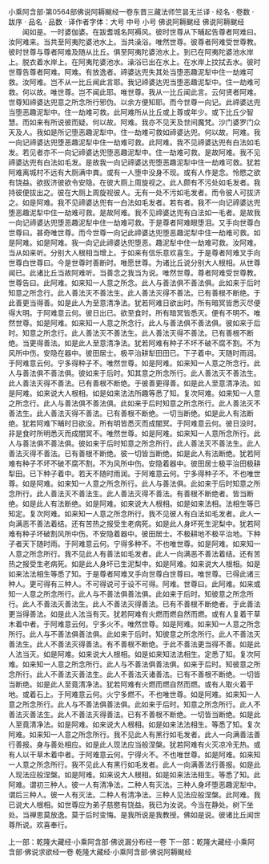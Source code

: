 小乘阿含部·第0564部佛说阿耨颰经一卷东晋三藏法师竺昙无兰译
· 经名 · 卷数 · 跋序
· 品名 · 品数 · 译作者字体：大号 中号 小号
佛说阿耨颰经
佛说阿耨颰经
　　闻如是。一时婆伽婆。在跋耆城名阿褥风。彼时世尊从下晡起告尊者阿难曰。汝阿难来。当共至阿夷陀婆池水上。当共澡浴。唯然世尊。彼尊者阿难受世尊教。彼时世尊与尊者阿难及随从比丘。俱至阿夷陀婆池水上。到已在阿夷陀婆池水岸上。脱衣着水岸上。在阿夷陀婆池水。澡浴已出在水上。在水岸上抆拭去水。彼时世尊告尊者阿难。阿难。有放逸者。禘婆达兜失其处当堕恶趣泥犁中住一劫难可救。汝阿难。岂不从一比丘闻此言耶。我记禘婆达兜当堕恶趣泥犁中。住一劫难可救。何以故。唯世尊。岂不闻此耶。唯世尊。我从一比丘闻此言。云何贤者阿难。世尊知禘婆达兜意之所念所行邪伪。以余方便知耶。而今世尊一向记。此禘婆达兜当堕恶趣泥犁中。住一劫难可救。此阿难所从比丘或上尊或年少。或下比丘少智慧。而如来有所说彼而疑。何以故。阿难。我亦不见天及世间魔梵。沙门婆罗门众天及人。我如是所记堕恶趣泥犁中。住一劫难可救如禘婆达兜。何以故。阿难。我一向记禘婆达兜堕恶趣泥犁中住一劫难可救。此阿难。我不见禘婆达兜有白法如毛发。若见者亦不一向记禘婆达兜堕恶趣泥犁中。住一劫难可救。是故阿难。我不见禘婆达兜有白法如毛发。是故我一向记禘婆达兜堕恶趣泥犁中住一劫难可救。犹若阿难离城村不远有大厕满中粪。或有一人堕中没身不现。或有人作是念。怜愍之欲有饶益。欲拔济彼欲令安隐。在彼大厕上周旋视之。此人颇有不污处如毛发者。我持彼便拔出之。彼在大厕上周旋视彼人。无有一处不污如毛发者。而令彼人可拔济之。如是阿难。我不见禘婆达兜有一白法如毛发者。若有者。我不一向记禘婆达兜堕恶趣泥犁中住一劫难可救。是故阿难。我不见禘婆达兜有白法如一毛者。是故我一向记禘婆达兜堕恶趣泥犁中住一劫难可救。于是尊者阿难眼堕泪。又手向世尊白世尊曰。甚奇唯世尊。而今世尊一向记此禘婆达兜堕恶趣泥犁中住一劫难可救。如是阿难。如是阿难。我一向记此禘婆达兜堕恶。趣泥犁中住一劫难可救。汝阿难。当从如来听。分别大人根相当增上。于如来有信乐意欢喜生。于是尊者阿难叉手向世尊白世尊曰。今是世尊时善断时。唯愿世尊。为诸比丘说分别大人根相。从世尊闻已。此诸比丘当故阿难听。当善念之我当为说。唯然世尊。尊者阿难受世尊教。世尊告曰。此阿难。如来知一人意之所念。此人与善法俱不善法俱。此如来于后时知意之所念行。此人善法灭不善法生。此人善法灭得不善法。已有善根不断绝。于此善更当得善。如是此人为至意清净法。犹若阿难日欲出时。所有暗冥皆悉灭尽便得大明。于阿难意云何。彼日出已。欲至食时。所有暗冥皆悉灭。便有不明不。唯然世尊。如是阿难。如来知一人意之所念行。此人与善法俱不善法俱。彼如来于后时。知意之所念行。此人善法灭不善法生。此人善法灭得不善法。已有善根不断绝。当更得善法。如是此人至意清净法。犹若阿难有种子不坏不破不腐不割。不为风所中伤。安隐在器中。彼田居士。极平治耕犁田田已。下子着中。天随时雨润。于阿难意云何。宁多得种子不。唯然世尊。如是阿难。如来知一人意之所念行。此人与善法俱不善法俱。彼如来于后时。知其意之所念所行。此人善法灭不善法生。此人善法灭得不善法。已有善根不断绝。于彼善更得善。如是此人至意清净法。如是阿难。如来说大人根相。如是如来法法所趣等悉了知。复次阿难。如来知一人意之所念行。此人与善法俱不善法俱。此如来于后时知意之所念所行。此人善法灭不善法生。此人善法灭得不善法。已有善根不断绝。一切当断绝。如是此人有法断绝。犹若阿难下晡时日欲没。所有明皆悉灭而成闇冥。于阿难意云何。彼日没时。非是食时所明悉灭而成闇冥不。唯然世尊。如是阿难。如来知一人意所念所行。此人与善法俱不善法俱。彼如来于后时知意之所念所行。此人善法灭不善法生。此人善法灭得不善法。已有善根不断绝。彼一切皆当断绝。如是此人有法断绝。犹若阿难有种子不坏不破不腐不割。不为风所中伤。安隐着器中。彼田居士极平治田极耕犁田。已下种子着中。若天不随时雨润。于阿难意云何。宁多得种子不。不也唯世尊。如是阿难。如来知一人意之所念所行。此人与善法俱。此如来于后时知意之所念所行。此人善法灭不善法生。此人善法灭得不善法。有善根不断绝者。皆当断绝。如是此人有法断绝。如是阿难。如来说大人根相。如是如来法相。法相生等已知定。复次阿难。如来知一人意之所念所行。我不见彼人有白法如毛发者。此人一向满恶不善法着结。还有苦热之报受生老病死。如是此人身坏死生泥梨中。犹若阿难有种子坏破割风所中伤。不安隐着器中。彼田居士。不极耕地不极平治地。下种子者天下随时雨。于阿难意云何。宁得多种不。不也唯世尊。如是阿难。如来知一人意之所念所行。我不见此人有善法如毛发者。此人一向满恶不善法着结。还有苦热之报受生老病死。如是此人身坏已生泥梨中。如是阿难。如来说大人根相。如是如来法法相生等悉了知。于是尊者阿难叉手向世尊白世尊曰。唯世尊。已得此诸三种人。更可得有三种人。不可得说可于设不可得。阿难。世尊曰。此阿难。如来或知一人意之所念所行。此人与不善法俱善法俱。此如来于后时。知彼意之所念所行。此人不善法灭善法生。此人不善法灭得善法。已有不善根不断绝者。于此善法更当得善法。如是此人法当有灭。犹若阿难有火燃而燃自然而燃。或有人复着干草木着中者。于阿难意云何。宁多火不。唯然世尊。如是阿难。如来知一人意之所念所行。此人与不善法俱善法俱。此如来于后时。知彼意之所念所行。此人不善法灭善法生。此人不善法灭得善法。有不善根不断绝。于此不善法更当得不善。如是此人法当灭。如是阿难。如来说大人根相。如是如来知法法相生。定悉了知。复次阿难。如来知一人意之所念所行。此人与不善法俱善法俱。如来于后时。知彼意之所念所行。此人不善法灭善法生。此人不善法灭诸善法。已有不善根不断绝。一切皆当断绝。如是此人至竟清净法。犹若阿难有火燃而燃自然而燃。或有人取火着干地。或着石上。于阿难意云何。火宁多燃不。不也唯世尊。如是阿难。如来知一人意之所念所行。此人与不善法俱善法俱。此如来于后时。知意之所念所行。此人不善法灭善法生。此人不善法灭得善法。已有不善根不断绝。一切皆当断绝。如是此人至竟清净法。如是阿难。如来说大人根相。如是如来法法相生。等悉了知。复次阿难。如来知一人意之所念所行。我不见此人有黑行如毛发者。此人一向满善法善行善报。身与善处相应。如是此人现法应当般涅槃。犹若阿难有火灭凉冷无热。或有人以干草木着中者。于阿难意云何。宁得火不。不也唯世尊。如是阿难。如来知一人意之所念所行。我不见此人有黑行如毛发者。此人一向满善法行善报。如是此人现法应般涅槃。如是阿难。如来说大人根相。如是如来法法相生。等悉了知。此阿难。谓初三种人。彼一人有清净法。二种人有灭法。三种人身坏堕恶趣泥犁中。谓后三种人。彼一人有灭法。二种人有清净法。三种人见法应般涅槃。此阿难。我已说大人根相。如世尊应为弟子慈愍有饶益。我已为汝说。今当在静处。树下坐处。当禅思莫放逸。莫于后时变悔。是我所说是我教授。佛如是说。彼诸比丘闻世尊所说。欢喜奉行。

上一部：乾隆大藏经·小乘阿含部·佛说漏分布经一卷
下一部：乾隆大藏经·小乘阿含部·佛说求欲经一卷
乾隆大藏经·小乘阿含部·佛说阿耨颰经